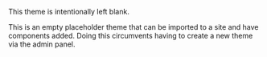This theme is intentionally left blank.

This is an empty placeholder theme that can be imported to a site and have components added. Doing this circumvents having to create a new theme via the admin panel.
